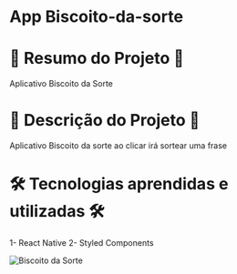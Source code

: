 # App Biscoito-da-sorte

# 📄 Resumo do Projeto 📄

Aplicativo Biscoito da Sorte

# 📖 Descrição do Projeto 📖 

Aplicativo Biscoito da sorte ao clicar irá sortear uma frase
# 🛠️ Tecnologias aprendidas e utilizadas 🛠️

1- React Native
2- Styled Components

![Biscoito da Sorte](https://user-images.githubusercontent.com/85304089/176326636-fe414e85-7113-4de9-bcfd-e1b2e0a59446.png)
